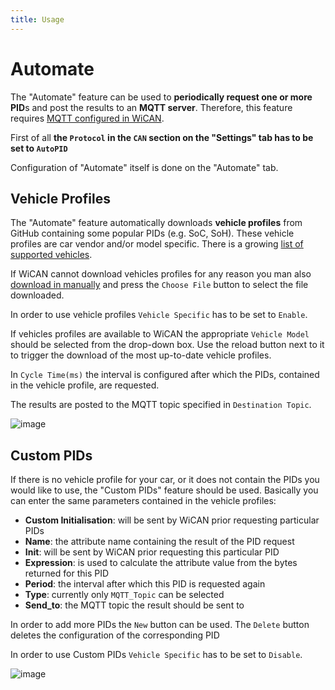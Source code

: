 ```yaml
---
title: Usage
---
```


# Automate

The "Automate" feature can be used to **periodically request one or more PID**s and post the results to an **MQTT server**. Therefore, this feature requires [MQTT configured in WiCAN](../MQTT.md).

First of all **the `Protocol` in the `CAN` section on the "Settings" tab has to be set to `AutoPID`**

Configuration of "Automate" itself is done on the "Automate" tab.  

## Vehicle Profiles
The "Automate" feature automatically downloads **vehicle profiles** from GitHub containing some popular PIDs (e.g. SoC, SoH). These vehicle profiles are car vendor and/or model specific. There is a growing [list of supported vehicles](2.Supported_Vehicles.md).

If WiCAN cannot download vehicles profiles for any reason you man also [download in manually](https://github.com/meatpiHQ/wican-fw/blob/main/vehicle_profiles.json) and press the `Choose File` button to select the file downloaded.

In order to use vehicle profiles `Vehicle Specific` has to be set to `Enable`.

If vehicles profiles are available to WiCAN the appropriate `Vehicle Model` should be selected from the drop-down box. Use the reload button next to it to trigger the download of the most up-to-date vehicle profiles.

In `Cycle Time(ms)` the interval is configured after which the PIDs, contained in the vehicle profile, are requested. 

The results are posted to the MQTT topic specified in `Destination Topic`. 

![image](/config/automate/automate.png)


## Custom PIDs

If there is no vehicle profile for your car, or it does not contain the PIDs you would like to use, the "Custom PIDs" feature should be used. Basically you can enter the same parameters contained in the vehicle profiles:

- **Custom Initialisation**: will be sent by WiCAN prior requesting particular PIDs
- **Name**: the attribute name containing the result of the PID request
- **Init**: will be sent by WiCAN prior requesting this particular PID
- **Expression**: is used to calculate the attribute value from the bytes returned for this PID
- **Period**: the interval after which this PID is requested again
- **Type**: currently only `MQTT_Topic` can be selected
- **Send_to**: the MQTT topic the result should be sent to

In order to add more PIDs the `New` button can be used.
The `Delete` button deletes the configuration of the corresponding PID 

In order to use Custom PIDs `Vehicle Specific` has to be set to `Disable`.

![image](/config/automate/custom_pids.png)